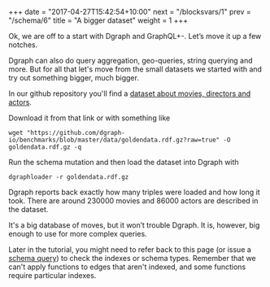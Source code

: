 +++
date = "2017-04-27T15:42:54+10:00"
next = "/blocksvars/1"
prev = "/schema/6"
title = "A bigger dataset"
weight = 1
+++

Ok, we are off to a start with Dgraph and GraphQL+-.  Let’s move it up
a few notches.

Dgraph can also do query aggregation, geo-queries, string querying and more.  But for all that let's move from the small datasets we started with and try out something bigger, much bigger.

In our github repository you'll find a [dataset about movies, directors
and actors](https://github.com/dgraph-io/benchmarks/blob/master/data/goldendata.rdf.gz).  

Download it from that link or with something like

```
wget "https://github.com/dgraph-io/benchmarks/blob/master/data/goldendata.rdf.gz?raw=true" -O goldendata.rdf.gz -q
```

Run the schema mutation and then load the dataset into Dgraph with

```
dgraphloader -r goldendata.rdf.gz
```

Dgraph reports back exactly how many triples were loaded and how long
it took.  There are around 230000 movies and 86000
actors are described in the dataset.

It's a big database of moves, but it won’t trouble Dgraph.  It is, however, big enough to
use for more complex queries.

Later in the tutorial, you might need to refer back to this page (or
issue a [schema query](/basic/3)) to check the indexes or schema types.  Remember that
we can't apply functions to edges that aren't indexed, and some
functions require particular indexes.
